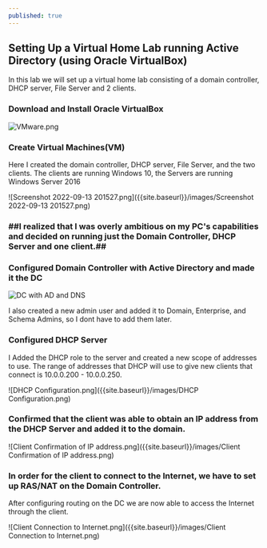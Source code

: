 ```yaml
---
published: true
---
```

## Setting Up a Virtual Home Lab running Active Directory (using Oracle VirtualBox)
In this lab we will set up a virtual home lab consisting of a domain controller, DHCP server, File Server and 2 clients.

### Download and Install Oracle VirtualBox
![VMware.png]({{site.baseurl}}/images/VMware.png)

### Create Virtual Machines(VM)
Here I created the domain controller, DHCP server, File Server, and the two clients. The clients are running Windows 10, the Servers are running Windows Server 2016 

![Screenshot 2022-09-13 201527.png]({{site.baseurl}}/images/Screenshot 2022-09-13 201527.png)





### ##I realized that I was overly ambitious on my PC's capabilities and decided on running just the Domain Controller, DHCP Server and one client.##


### Configured Domain Controller with Active Directory and made it the DC

![DC with AD and DNS]({{site.baseurl}}/images/DC%20with%20AD%20DS%20and%20DNS%20installed.png)


I also created a new admin user and added it to Domain, Enterprise, and Schema Admins, so I dont have to add them later.

### Configured DHCP Server

I Added the DHCP role to the server and created a new scope of addresses to use. The range of addresses that DHCP will use to give new clients that connect is 10.0.0.200 - 10.0.0.250.

![DHCP Configuration.png]({{site.baseurl}}/images/DHCP Configuration.png)

### Confirmed that the client was able to obtain an IP address from the DHCP Server and added it to the domain.


![Client Confirmation of IP address.png]({{site.baseurl}}/images/Client Confirmation of IP address.png)

### In order for the client to connect to the Internet, we have to set up RAS/NAT on the Domain Controller.

After configuring routing on the DC we are now able to access the Internet through the client.

![Client Connection to Internet.png]({{site.baseurl}}/images/Client Connection to Internet.png)
